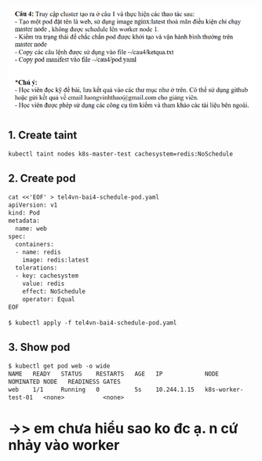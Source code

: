 ![](/images/pic4.png)

## 1. Create taint

```
kubectl taint nodes k8s-master-test cachesystem=redis:NoSchedule
```

## 2. Create pod 

```
cat <<'EOF' > tel4vn-bai4-schedule-pod.yaml
apiVersion: v1
kind: Pod
metadata:
  name: web
spec:
  containers:
  - name: redis
    image: redis:latest
  tolerations:
  - key: cachesystem
    value: redis
    effect: NoSchedule
    operator: Equal
EOF

$ kubectl apply -f tel4vn-bai4-schedule-pod.yaml
```

## 3. Show pod

```
$ kubectl get pod web -o wide
NAME   READY   STATUS    RESTARTS   AGE   IP            NODE                 NOMINATED NODE   READINESS GATES
web    1/1     Running   0          5s    10.244.1.15   k8s-worker-test-01   <none>           <none>
```

->> em chưa hiểu sao ko đc ạ. n cứ nhảy vào worker
=============================================================================